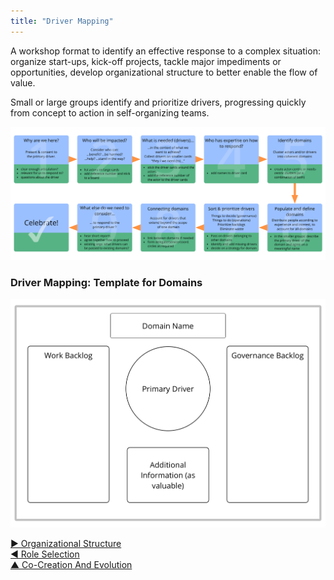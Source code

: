 ```yaml
---
title: "Driver Mapping"
---
```



A workshop format to identify an effective response to a complex situation: organize start-ups, kick-off projects, tackle major impediments or opportunities, develop organizational structure to better enable the flow of value.

Small or large groups identify and prioritize drivers, progressing quickly from concept to action in self-organizing teams.



![inline,fit](img/facilitation-guides/driver-mapping-fg-print.png)


### Driver Mapping: Template for Domains 

![inline,fit](img/templates/domain-template.png)


[&#9654; Organizational Structure](organizational-structure.html)<br/>[&#9664; Role Selection](role-selection.html)<br/>[&#9650; Co-Creation And Evolution](co-creation-and-evolution.html)

